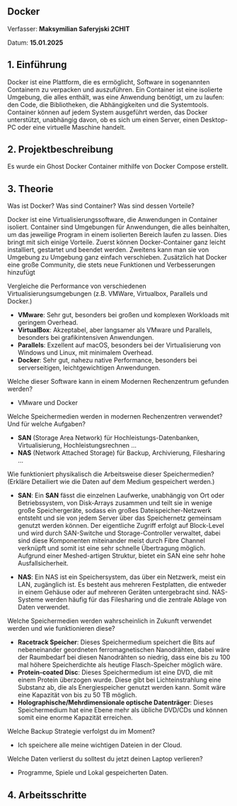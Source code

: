 
## Docker

Verfasser: **Maksymilian Saferyjski 2CHIT**

Datum: **15.01.2025**

## 1. Einführung
Docker ist eine Plattform, die es ermöglicht, Software in sogenannten Containern zu verpacken und auszuführen. Ein Container ist eine isolierte Umgebung, die alles enthält, was eine Anwendung benötigt, um zu laufen: den Code, die Bibliotheken, die Abhängigkeiten und die Systemtools. Container können auf jedem System ausgeführt werden, das Docker unterstützt, unabhängig davon, ob es sich um einen Server, einen Desktop-PC oder eine virtuelle Maschine handelt.
## 2. Projektbeschreibung
Es wurde ein Ghost Docker Container mithilfe von Docker Compose erstellt. 
## 3. Theorie
Was ist Docker? Was sind Container? Was sind dessen Vorteile?

Docker ist eine Virtualisierungssoftware, die Anwendungen in Container isoliert. Container sind Umgebungen für Anwendungen, die alles beinhalten, um das jeweilige Program in einem isolierten Bereich laufen zu lassen. Dies bringt mit sich einige Vorteile. Zuerst können Docker-Container ganz leicht installiert, gestartet und beendet werden. Zweitens kann man sie von Umgebung zu Umgebung ganz einfach verschieben. Zusätzlich hat Docker eine große Community, die stets neue Funktionen und Verbesserungen hinzufügt

Vergleiche die Performance von verschiedenen Virtualisierungsumgebungen (z.B. VMWare, Virtualbox, Parallels und Docker.)

* **VMware**: Sehr gut, besonders bei großen und komplexen Workloads mit geringem Overhead.
* **VirtualBox**: Akzeptabel, aber langsamer als VMware und Parallels, besonders bei grafikintensiven Anwendungen.
* **Parallels**: Exzellent auf macOS, besonders bei der Virtualisierung von Windows und Linux, mit minimalem Overhead.
* **Docker**: Sehr gut, nahezu native Performance, besonders bei serverseitigen, leichtgewichtigen Anwendungen.

Welche dieser Software kann in einem Modernen Rechenzentrum gefunden werden?
* VMware und Docker

Welche Speichermedien werden in modernen Rechenzentren verwendet? Und für welche Aufgaben?

* **SAN** (Storage Area Network) für Hochleistungs-Datenbanken, Virtualisierung, Hochleistungsrechnen ...
* **NAS** (Network Attached Storage) für Backup, Archivierung, Filesharing ...

Wie funktioniert physikalisch die Arbeitsweise dieser Speichermedien? (Erkläre Detailiert wie die Daten auf dem Medium gespeichert werden.)
* **SAN**:
Ein **SAN** fässt die einzelnen Laufwerke, unabhängig von Ort oder Betriebssystem, von Disk-Arrays zusammen und teilt sie in wenige große Speichergeräte, sodass ein großes Dateispeicher-Netzwerk entsteht und sie von jedem Server
über das Speichernetz gemeinsam genutzt werden können. Der eigentliche Zugriff erfolgt auf Block-Level und wird durch SAN-Switche und Storage-Controller verwaltet,
dabei sind diese Komponenten miteinander meist durch Fibre Channel verknüpft und somit ist eine sehr schnelle Übertragung möglich.
Aufgrund einer Meshed-artigen Struktur, bietet ein SAN eine sehr hohe Ausfallsicherheit.

* **NAS**:
Ein NAS ist ein Speichersystem, das über ein Netzwerk, meist ein LAN, zugänglich ist. Es besteht aus mehreren Festplatten, die entweder in einem Gehäuse oder auf mehreren Geräten untergebracht sind. NAS-Systeme werden häufig für das Filesharing und die zentrale Ablage von Daten verwendet.

Welche Speichermedien werden wahrscheinlich in Zukunft verwendet werden und wie funktionieren diese?
* **Racetrack Speicher**:
Dieses Speichermedium speichert die Bits auf nebeneinander geordneten ferromagnetischen Nanodrähten, dabei wäre der Raumbedarf bei diesen Nanodrähten so niedrig, dass eine bis zu 100 mal höhere Speicherdichte als heutige Flasch-Speicher möglich wäre.
* **Protein-coated Disc**: 
Dieses Speichermedium ist eine DVD, die mit einem Protein überzogen wurde. Diese gibt bei Lichteinstrahlung eine Substanz ab, die als Energiespeicher genutzt werden kann. Somit wäre eine Kapazität von bis zu 50 TB möglich.
* **Holographische/Mehrdimensionale optische Datenträger**:
Dieses Speichermedium hat eine Ebene mehr als übliche DVD/CDs und können somit eine enorme Kapazität erreichen.

Welche Backup Strategie verfolgst du im Moment?

* Ich speichere alle meine wichtigen Dateien in der Cloud.

Welche Daten verlierst du solltest du jetzt deinen Laptop verlieren?

* Programme, Spiele und Lokal gespeicherten Daten.
## 4. Arbeitsschritte